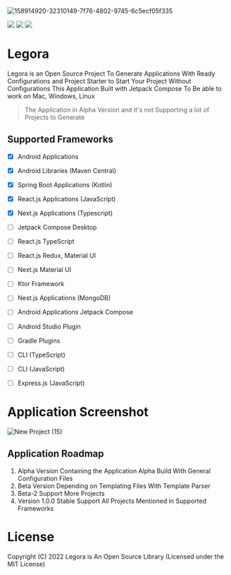 
![158914920-32310149-7f76-4802-9745-6c5ecf05f335](https://user-images.githubusercontent.com/29167110/162568490-b0f18dae-6e56-485c-8c43-958a6104da92.png)


![](https://img.shields.io/badge/Version-1.0.0--alpha-brightgreen)
![](https://img.shields.io/badge/Language-Kotlin-orange)
![](https://img.shields.io/badge/Status-Under%20Development-green)

# Legora

Legora is an Open Source Project To Generate Applications With Ready Configurations and Project Starter to Start Your Project Without Configurations
This Application Built with Jetpack Compose To Be able to work on Mac, Windows, Linux

> The Application in Alpha Version and it's not Supporting a lot of Projects to Generate

## Supported Frameworks
- [X] Android Applications
- [X] Android Libraries (Maven Central)
- [X] Spring Boot Applications (Kotlin)
- [X] React.js Applications (JavaScript)
- [X] Next.js Applications (Typescript)
- [ ] Jetpack Compose Desktop
- [ ] React.js TypeScript
- [ ] React.js Redux, Material UI
- [ ] Next.js Material UI
- [ ] Ktor Framework
- [ ] Nest.js Applications (MongoDB)
- [ ] Android Applications Jetpack Compose
- [ ] Android Studio Plugin
- [ ] Gradle Plugins
- [ ] CLI (TypeScript)
- [ ] CLI (JavaScript)
- [ ] Express.js (JavaScript)


# Application Screenshot

![New Project (15)](https://user-images.githubusercontent.com/29167110/162568598-19df4e84-99ac-46a9-a0c5-9faea55c1481.png)

## Application Roadmap
1. Alpha Version Containing the Application Alpha Build With General Configuration Files
2. Beta Version Depending on Templating Files With Template Parser
3. Beta-2 Support More Projects
4. Version 1.0.0 Stable Support All Projects Mentioned in Supported Frameworks

# License

Copyright (C) 2022 Legora is An Open Source Library (Licensed under the MIT License)

